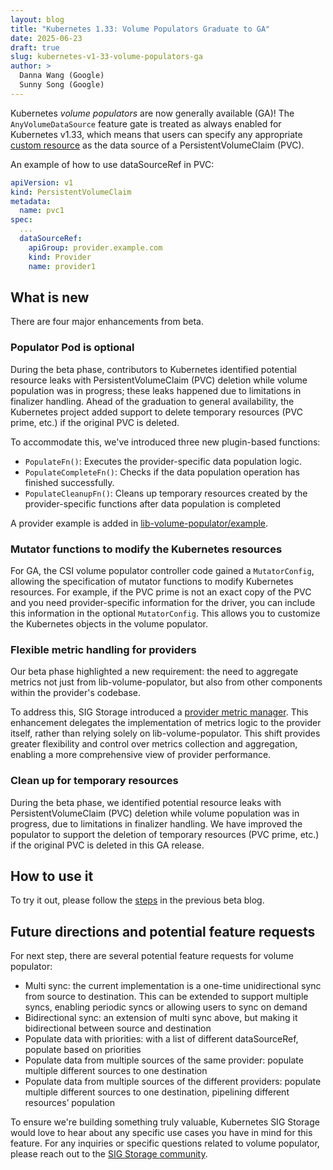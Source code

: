 ```yaml
---
layout: blog
title: "Kubernetes 1.33: Volume Populators Graduate to GA"
date: 2025-06-23
draft: true
slug: kubernetes-v1-33-volume-populators-ga
author: >
  Danna Wang (Google)
  Sunny Song (Google)
---
```


Kubernetes _volume populators_ are now  generally available (GA)! The `AnyVolumeDataSource` feature
gate is treated as always enabled for Kubernetes v1.33, which means that users can specify any appropriate
[custom resource](/docs/concepts/extend-kubernetes/api-extension/custom-resources/#custom-resources)
as the data source of a PersistentVolumeClaim (PVC).

An example of how to use dataSourceRef in PVC:
```yaml
apiVersion: v1
kind: PersistentVolumeClaim
metadata:
  name: pvc1
spec:
  ...
  dataSourceRef:
    apiGroup: provider.example.com
    kind: Provider
    name: provider1
```

## What is new

There are four major enhancements from beta.

### Populator Pod is optional

During the beta phase, contributors to Kubernetes identified potential resource leaks with PersistentVolumeClaim (PVC) deletion while volume population was in progress; these leaks happened due to limitations in finalizer handling.
Ahead of the graduation to general availability, the Kubernetes project added support to delete temporary resources (PVC prime, etc.) if the original PVC is deleted.

To accommodate this, we've introduced three new plugin-based functions:
* `PopulateFn()`: Executes the provider-specific data population logic.
* `PopulateCompleteFn()`: Checks if the data population operation has finished successfully.
* `PopulateCleanupFn()`: Cleans up temporary resources created by the provider-specific functions after data population is completed

A provider example is added in [lib-volume-populator/example](https://github.com/kubernetes-csi/lib-volume-populator/tree/master/example).

### Mutator functions to modify the Kubernetes resources

For GA, the CSI volume populator controller code gained a `MutatorConfig`, allowing the specification of mutator functions to modify Kubernetes resources.
For example, if the PVC prime is not an exact copy of the PVC and you need provider-specific information for the driver, you can include this information in the optional `MutatorConfig`. 
This allows you to customize the Kubernetes objects in the volume populator.

### Flexible metric handling for providers

Our beta phase highlighted a new requirement: the need to aggregate metrics not just from lib-volume-populator, but also from other components within the provider's codebase.

To address this, SIG Storage introduced a [provider metric manager](https://github.com/kubernetes-csi/lib-volume-populator/blob/8a922a5302fdba13a6c27328ee50e5396940214b/populator-machinery/controller.go#L122).
This enhancement delegates the implementation of metrics logic to the provider itself, rather than relying solely on lib-volume-populator.
This shift provides greater flexibility and control over metrics collection and aggregation, enabling a more comprehensive view of provider performance.

### Clean up for temporary resources

During the beta phase, we identified potential resource leaks with PersistentVolumeClaim (PVC) deletion while volume population was in progress, due to limitations in finalizer handling. We have improved the populator to support the deletion of temporary resources (PVC prime, etc.) if the original PVC is deleted in this GA release.

## How to use it

To try it out, please follow the [steps](/blog/2022/05/16/volume-populators-beta/#trying-it-out) in the previous beta blog.

## Future directions and potential feature requests

For next step, there are several potential feature requests for volume populator:

* Multi sync: the current implementation is a one-time unidirectional sync from source to destination. This can be extended to support multiple syncs, enabling periodic syncs or allowing users to sync on demand
* Bidirectional sync: an extension of multi sync above, but making it bidirectional between source and destination
* Populate data with priorities: with a list of different dataSourceRef, populate based on priorities
* Populate data from multiple sources of the same provider: populate multiple different sources to one destination
* Populate data from multiple sources of the different providers: populate multiple different sources to one destination, pipelining different resources’ population

To ensure we're building something truly valuable, Kubernetes SIG Storage would love to hear about any specific use cases you have in mind for this feature.
For any inquiries or specific questions related to volume populator, please reach out to the [SIG Storage community](https://github.com/kubernetes/community/tree/master/sig-storage).
